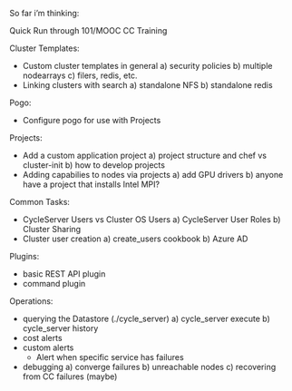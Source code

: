 
So far i’m thinking:

Quick Run through 101/MOOC CC Training

Cluster Templates:
- Custom cluster templates in general
  a) security policies
  b) multiple nodearrays
  c) filers, redis, etc.
- Linking clusters with search
   a) standalone NFS
   b) standalone redis

Pogo:
- Configure pogo for use with Projects

Projects:
- Add a custom application project
  a) project structure and chef vs cluster-init
  b) how to develop projects
- Adding capabilies to nodes via projects
   a) add GPU drivers
   b) anyone have a project that installs Intel MPI?

Common Tasks:
- CycleServer Users vs Cluster OS Users
   a) CycleServer User Roles
   b) Cluster Sharing
- Cluster user creation
   a) create_users cookbook
   b) Azure AD

Plugins:
- basic REST API plugin
- command plugin

Operations:
- querying the Datastore (./cycle_server)
  a) cycle_server execute
  b) cycle_server history
- cost alerts
- custom alerts
  - Alert when specific service has failures
- debugging
   a) converge failures
   b) unreachable nodes
   c) recovering from CC failures (maybe)